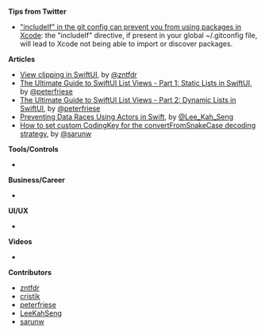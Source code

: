**Tips from Twitter**

* ["includeIf" in the git config can prevent you from using packages in Xcode](https://twitter.com/cristiankocza/status/1433778633626247172): the "includeIf" directive, if present in your global ~/.gitconfig file, will lead to Xcode not being able to import or discover packages.

**Articles**

* [View clipping in SwiftUI](https://www.fivestars.blog/articles/swiftui-clipping/), by [@zntfdr](https://twitter.com/zntfdr)
* [The Ultimate Guide to SwiftUI List Views - Part 1: Static Lists in SwiftUI](https://peterfriese.dev/swiftui-listview-part1/), by [@peterfriese](https://twitter.com/peterfriese)
* [The Ultimate Guide to SwiftUI List Views - Part 2: Dynamic Lists in SwiftUI](https://peterfriese.dev/swiftui-listview-part2/), by [@peterfriese](https://twitter.com/peterfriese)
* [Preventing Data Races Using Actors in Swift](https://swiftsenpai.com/swift/actor-prevent-data-race/), by [@Lee_Kah_Seng](https://twitter.com/Lee_Kah_Seng)
* [How to set custom CodingKey for the convertFromSnakeCase decoding strategy](https://sarunw.com/posts/how-to-set-custom-codingkey-for-convertfromsnakecase-decoding-strategy/), by [@sarunw](https://twitter.com/sarunw)

**Tools/Controls**

* 

**Business/Career**

* 

**UI/UX**

* 

**Videos**

* 

**Contributors**

* [zntfdr](https://github.com/zntfdr)
* [cristik](https://www.github.com/cristik)
* [peterfriese](https://twitter.com/peterfriese)
* [LeeKahSeng](https://github.com/LeeKahSeng)
* [sarunw](https://github.com/sarunw)
